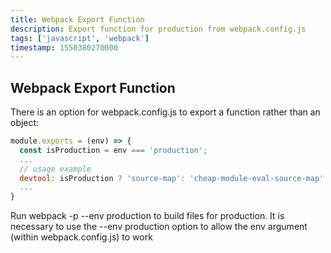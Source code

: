 ```yaml
---
title: Webpack Export Function
description: Export function for production from webpack.config.js
tags: ['javascript', 'webpack']
timestamp: 1550380270000
---
```


## Webpack Export Function

There is an option for webpack.config.js to export a function rather than an object:

```js
module.exports = (env) => {
  const isProduction = env === 'production';
  ...
  // usage example
  devtool: isProduction ? 'source-map': 'cheap-module-eval-source-map'
  ...
}
```

Run webpack -p --env production to build files for production. It is necessary to use the --env production option to allow the env argument (within webpack.config.js) to work
